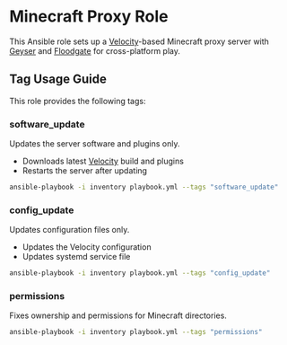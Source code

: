 # Minecraft Proxy Role

This Ansible role sets up a [Velocity](https://papermc.io/software/velocity)-based Minecraft proxy server with [Geyser](https://geysermc.org/download?project=geyser) and [Floodgate](https://geysermc.org/download?project=floodgate) for cross-platform play.

## Tag Usage Guide

This role provides the following tags:

### software_update
Updates the server software and plugins only.
- Downloads latest [Velocity](https://papermc.io/software/velocity) build and plugins
- Restarts the server after updating

```bash
ansible-playbook -i inventory playbook.yml --tags "software_update"
```

### config_update
Updates configuration files only.
- Updates the Velocity configuration
- Updates systemd service file

```bash
ansible-playbook -i inventory playbook.yml --tags "config_update"
```

### permissions
Fixes ownership and permissions for Minecraft directories.

```bash
ansible-playbook -i inventory playbook.yml --tags "permissions"
```
